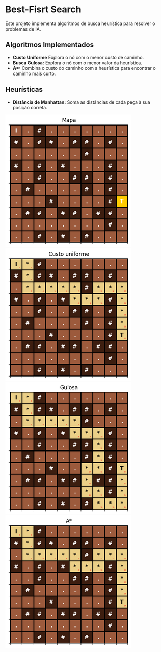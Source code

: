# Best-Fisrt Search

Este projeto implementa algoritmos de busca heurística para resolver o problemas de IA.

## Algoritmos Implementados
* **Custo Uniforme** Explora o nó com o menor custo de caminho.
* **Busca Gulosa:** Explora o nó com o menor valor da heurística.
* **A\*:** Combina o custo do caminho com a heurística para encontrar o caminho mais curto.

## Heurísticas

* **Distância de Manhattan:** Soma as distâncias de cada peça à sua posição correta.

![mapa](imagens/mapa.png)
![custo uniforme](imagens/custo.png)
![gulosa](imagens/gulosa.png)
![A *](imagens/aestrela.png)